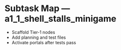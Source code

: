 # Subtask Map — a1_1_shell_stalls_minigame

- Scaffold Tier-1 nodes
- Add planning and test files
- Activate portals after tests pass
